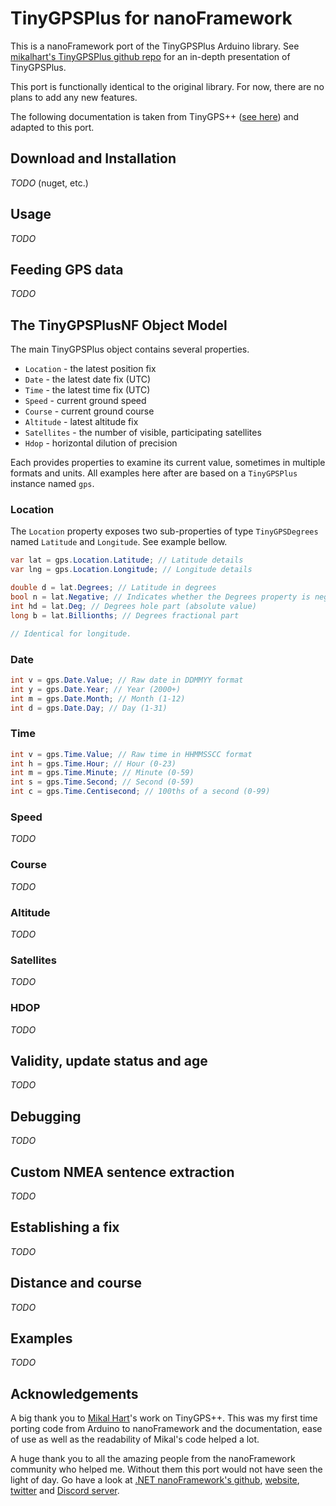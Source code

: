 # TinyGPSPlus for nanoFramework
This is a nanoFramework port of the TinyGPSPlus Arduino library. See [mikalhart's TinyGPSPlus github repo](https://github.com/mikalhart/TinyGPSPlus) for an in-depth presentation of TinyGPSPlus.

This port is functionally identical to the original library. For now, there are no plans to add any new features.

The following documentation is taken from TinyGPS++ ([see here](http://arduiniana.org/libraries/tinygpsplus/)) and adapted to this port.

## Download and Installation

_TODO_ (nuget, etc.)

## Usage

_TODO_

## Feeding GPS data

_TODO_

## The TinyGPSPlusNF Object Model

The main TinyGPSPlus object contains several properties.

* `Location` - the latest position fix
* `Date` - the latest date fix (UTC)
* `Time` - the latest time fix (UTC)
* `Speed` - current ground speed
* `Course` - current ground course
* `Altitude` - latest altitude fix
* `Satellites` - the number of visible, participating satellites
* `Hdop` - horizontal dilution of precision

Each provides properties to examine its current value, sometimes in multiple formats and units. All examples here after are based on a `TinyGPSPlus` instance named `gps`.

### Location

The `Location` property exposes two sub-properties of type `TinyGPSDegrees` named `Latitude` and `Longitude`. See example bellow.

```csharp
var lat = gps.Location.Latitude; // Latitude details
var lng = gps.Location.Longitude; // Longitude details

double d = lat.Degrees; // Latitude in degrees
bool n = lat.Negative; // Indicates whether the Degrees property is negative
int hd = lat.Deg; // Degrees hole part (absolute value)
long b = lat.Billionths; // Degrees fractional part

// Identical for longitude.
```

### Date

```csharp
int v = gps.Date.Value; // Raw date in DDMMYY format
int y = gps.Date.Year; // Year (2000+)
int m = gps.Date.Month; // Month (1-12)
int d = gps.Date.Day; // Day (1-31)
```

### Time

```csharp
int v = gps.Time.Value; // Raw time in HHMMSSCC format
int h = gps.Time.Hour; // Hour (0-23)
int m = gps.Time.Minute; // Minute (0-59)
int s = gps.Time.Second; // Second (0-59)
int c = gps.Time.Centisecond; // 100ths of a second (0-99)
```

### Speed

_TODO_

### Course

_TODO_

### Altitude

_TODO_

### Satellites

_TODO_

### HDOP

_TODO_

## Validity, update status and age

_TODO_

## Debugging

_TODO_

## Custom NMEA sentence extraction

_TODO_

## Establishing a fix

_TODO_

## Distance and course

_TODO_

## Examples

_TODO_

## Acknowledgements

A big thank you to [Mikal Hart](https://github.com/mikalhart)'s work on TinyGPS++. This was my first time porting code from Arduino to nanoFramework and the documentation, ease of use as well as the readability of Mikal's code helped a lot.

A huge thank you to all the amazing people from the nanoFramework community who helped me. Without them this port would not have seen the light of day. Go have a look at [.NET nanoFramework's github](https://github.com/nanoframework), [website](http://www.nanoframework.net/), [twitter](https://twitter.com/nanoFramework) and [Discord server](https://discord.com/invite/gCyBu8T).